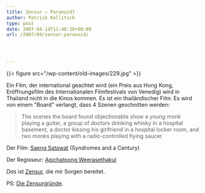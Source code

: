 ```yaml
---
title: Zensur – Paranoid?
author: Patrick Kollitsch
type: post
date: 2007-04-14T11:48:38+00:00
url: /2007/04/zensur-paranoid/




---
```

{{< figure src="/wp-content/old-images/229.jpg" >}}

Ein Film, der international geachtet wird (ein Preis aus Hong Kong, Er&ouml;ffnungsfilm des Internationalen Filmfestivals von Venedig) wird in Thailand nicht in die Kinos kommen. Es ist ein thail&auml;ndischer Film. Es wird von einem "Board" verlangt, dass 4 Szenen geschnitten werden:

> The scenes the board found objectionable show a young monk playing a guitar, a group of doctors drinking whisky in a hospital basement, a doctor kissing his girlfriend in a hospital locker room, and two monks playing with a radio-controlled flying saucer.

Der Film: [Saeng Satawat][1] (Syndromes and a Century)
  
Der Regisseur: [Apichatpong Weerasethakul][2]

_Das_ ist [Zensur][3], die mir Sorgen bereitet. 

PS: [Die Zensurgr&uuml;nde][4].

 [1]: http://www.imdb.com/title/tt0477731/
 [2]: http://www.imdb.com/name/nm0917405/
 [3]: http://celinejulie.blogspot.com/2007/04/syndromes-and-century-is-censored-in.html
 [4]: http://filmsick.exteen.com/20070411/entry